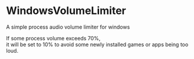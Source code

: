 # WindowsVolumeLimiter
A simple process audio volume limiter for windows  
  
If some process volume exceeds 70%,  
it will be set to 10% to avoid some newly installed games or apps being too loud.  



